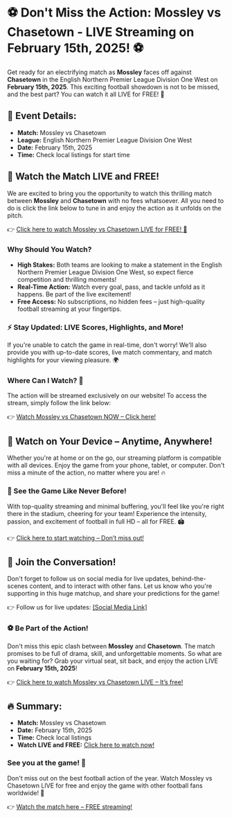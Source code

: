 # ⚽️ Don't Miss the Action: Mossley vs Chasetown - LIVE Streaming on February 15th, 2025! ⚽️

Get ready for an electrifying match as **Mossley** faces off against **Chasetown** in the English Northern Premier League Division One West on **February 15th, 2025**. This exciting football showdown is not to be missed, and the best part? You can watch it all LIVE for FREE! 🚨

## 📅 Event Details:

- **Match:** Mossley vs Chasetown
- **League:** English Northern Premier League Division One West
- **Date:** February 15th, 2025
- **Time:** Check local listings for start time

## 🔴 Watch the Match LIVE and FREE!

We are excited to bring you the opportunity to watch this thrilling match between **Mossley** and **Chasetown** with no fees whatsoever. All you need to do is click the link below to tune in and enjoy the action as it unfolds on the pitch.

👉 [Click here to watch Mossley vs Chasetown LIVE for FREE! 🎥](https://tinyurl.com/livestreamfreeo?st=Mossley+vs+Chasetown&si=ghc)

### Why Should You Watch?

- **High Stakes:** Both teams are looking to make a statement in the English Northern Premier League Division One West, so expect fierce competition and thrilling moments!
- **Real-Time Action:** Watch every goal, pass, and tackle unfold as it happens. Be part of the live excitement!
- **Free Access:** No subscriptions, no hidden fees – just high-quality football streaming at your fingertips.

### ⚡️ Stay Updated: LIVE Scores, Highlights, and More!

If you're unable to catch the game in real-time, don't worry! We'll also provide you with up-to-date scores, live match commentary, and match highlights for your viewing pleasure. 🌍

### Where Can I Watch? 🤔

The action will be streamed exclusively on our website! To access the stream, simply follow the link below:

👉 [Watch Mossley vs Chasetown NOW – Click here!](https://tinyurl.com/livestreamfreeo?st=Mossley+vs+Chasetown&si=ghc)

## 📱 Watch on Your Device – Anytime, Anywhere!

Whether you're at home or on the go, our streaming platform is compatible with all devices. Enjoy the game from your phone, tablet, or computer. Don't miss a minute of the action, no matter where you are! 🔥

### 👀 See the Game Like Never Before!

With top-quality streaming and minimal buffering, you'll feel like you're right there in the stadium, cheering for your team! Experience the intensity, passion, and excitement of football in full HD – all for FREE. 🏟️

👉 [Click here to start watching – Don’t miss out!](https://tinyurl.com/livestreamfreeo?st=Mossley+vs+Chasetown&si=ghc)

## 💬 Join the Conversation!

Don't forget to follow us on social media for live updates, behind-the-scenes content, and to interact with other fans. Let us know who you're supporting in this huge matchup, and share your predictions for the game!

👉 Follow us for live updates: [[Social Media Link]](https://tinyurl.com/livestreamfreeo?st=Mossley+vs+Chasetown&si=ghc)

### ⚽️ Be Part of the Action!

Don't miss this epic clash between **Mossley** and **Chasetown**. The match promises to be full of drama, skill, and unforgettable moments. So what are you waiting for? Grab your virtual seat, sit back, and enjoy the action LIVE on **February 15th, 2025**!

👉 [Click here to watch Mossley vs Chasetown LIVE – It’s free!](https://tinyurl.com/livestreamfreeo?st=Mossley+vs+Chasetown&si=ghc)

## 🔥 Summary:

- **Match:** Mossley vs Chasetown
- **Date:** February 15th, 2025
- **Time:** Check local listings
- **Watch LIVE and FREE:** [Click here to watch now!](https://tinyurl.com/livestreamfreeo?st=Mossley+vs+Chasetown&si=ghc)

### See you at the game! 🎉

Don't miss out on the best football action of the year. Watch Mossley vs Chasetown LIVE for free and enjoy the game with other football fans worldwide! 📲

👉 [Watch the match here – FREE streaming!](https://tinyurl.com/livestreamfreeo?st=Mossley+vs+Chasetown&si=ghc)
